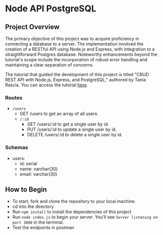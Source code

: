 # Node API PostgreSQL

## Project Overview

The primary objective of this project was to acquire proficiency in connecting a database to a server. The implementation involved the creation of a RESTful API using Node.js and Express, with integration to a straightforward Postgres database. Noteworthy enhancements beyond the tutorial's scope include the incorporation of robust error handling and maintaining a clear separation of concerns.

The tutorial that guided the development of this project is titled "CRUD REST API with Node.js, Express, and PostgreSQL," authored by Tania Rascia. You can access the tutorial [here](https://blog.logrocket.com/crud-rest-api-node-js-express-postgresql/).

### Routes

- `/users`
  - GET /users to get an array of all users.
  - `/:id`
    - GET /users/:id to get a single user by id.
    - PUT /users/:id to update a single user by id.
    - DELETE /users/:id to delete a single user by id.

### Schemas

- users:
  - id: serial
  - name: varchar(30)
  - email: varchar(30)

## How to Begin

- To start, fork and clone the repository to your local machine.
- cd into the directory
- Run `npm install` to install the dependencies of this project 
- Run `node index.js` to begin your server. You'll see `Server listening on port 3000` in the terminal.
- Test the endpoints in postman

